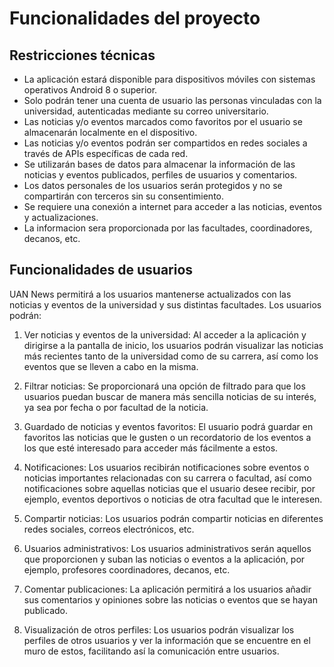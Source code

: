 # Funcionalidades del proyecto

## Restricciones técnicas

- La aplicación estará disponible para dispositivos móviles con sistemas operativos Android 8 o superior.
- Solo podrán tener una cuenta de usuario las personas vinculadas con la universidad, autenticadas mediante su correo universitario.
- Las noticias y/o eventos marcados como favoritos por el usuario se almacenarán localmente en el dispositivo.
- Las noticias y/o eventos podrán ser compartidos en redes sociales a través de APIs específicas de cada red.
- Se utilizarán bases de datos para almacenar la información de las noticias y eventos publicados, perfiles de usuarios y comentarios.
- Los datos personales de los usuarios serán protegidos  y no se compartirán con terceros sin su consentimiento.
- Se requiere una conexión a internet para acceder a las noticias, eventos y actualizaciones.
- La informacion sera proporcionada por las facultades, coordinadores, decanos, etc.

## Funcionalidades de usuarios

UAN News permitirá a los usuarios mantenerse actualizados con las noticias y eventos de la universidad y sus distintas facultades. Los usuarios podrán:

1. Ver noticias y eventos de la universidad: Al acceder a la aplicación y dirigirse a la pantalla de inicio, los usuarios podrán visualizar las noticias más recientes tanto de la universidad como de su carrera, así como los eventos que se lleven a cabo en la misma.

2. Filtrar noticias: Se proporcionará una opción de filtrado para que los usuarios puedan buscar de manera más sencilla noticias de su interés, ya sea por fecha o por facultad de la noticia.

3. Guardado de noticias y eventos favoritos: El usuario podrá guardar en favoritos las noticias que le gusten o un recordatorio de los eventos a los que esté interesado para acceder más fácilmente a estos.

4. Notificaciones: Los usuarios recibirán notificaciones sobre eventos o noticias importantes relacionadas con su carrera o facultad, así como notificaciones sobre aquellas noticias que el usuario desee recibir, por ejemplo, eventos deportivos o noticias de otra facultad que le interesen.

5. Compartir noticias: Los usuarios podrán compartir noticias en diferentes redes sociales, correos electrónicos, etc.

6. Usuarios administrativos: Los usuarios administrativos serán aquellos que proporcionen y suban las noticias o eventos a la aplicación, por ejemplo, profesores coordinadores, decanos, etc.

7. Comentar publicaciones: La aplicación permitirá a los usuarios añadir sus comentarios y opiniones sobre las noticias o eventos que se hayan publicado.

8. Visualización de otros perfiles: Los usuarios podrán visualizar los perfiles de otros usuarios y ver la información que se encuentre en el muro de estos, facilitando así la comunicación entre usuarios.
